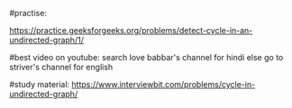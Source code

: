 #practise:

https://practice.geeksforgeeks.org/problems/detect-cycle-in-an-undirected-graph/1/

#best video on youtube:
search love babbar's channel for hindi 
else go to striver's channel for english

#study material:
https://www.interviewbit.com/problems/cycle-in-undirected-graph/